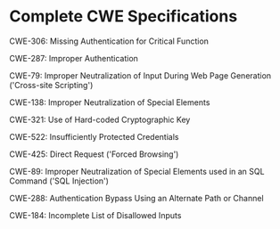 

# Complete CWE Specifications

CWE-306: Missing Authentication for Critical Function

CWE-287: Improper Authentication

CWE-79: Improper Neutralization of Input During Web Page Generation ('Cross-site Scripting')

CWE-138: Improper Neutralization of Special Elements

CWE-321: Use of Hard-coded Cryptographic Key

CWE-522: Insufficiently Protected Credentials

CWE-425: Direct Request ('Forced Browsing')

CWE-89: Improper Neutralization of Special Elements used in an SQL Command ('SQL Injection')

CWE-288: Authentication Bypass Using an Alternate Path or Channel

CWE-184: Incomplete List of Disallowed Inputs